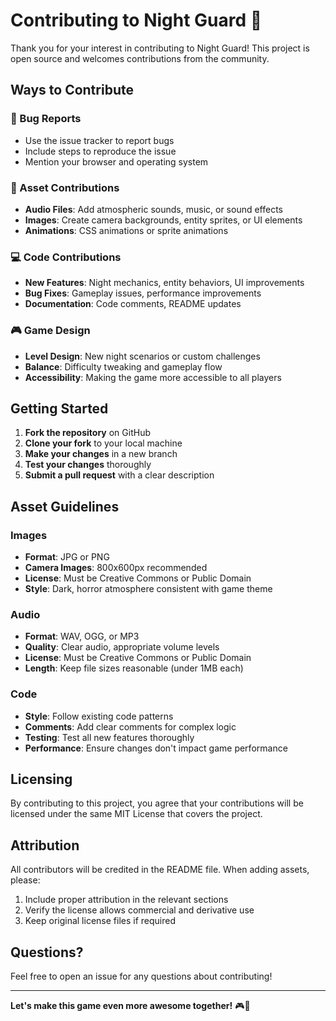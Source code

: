 
# Contributing to Night Guard 🤝

Thank you for your interest in contributing to Night Guard! This project is open source and welcomes contributions from the community.

## Ways to Contribute

### 🐛 Bug Reports
- Use the issue tracker to report bugs
- Include steps to reproduce the issue
- Mention your browser and operating system

### 🎨 Asset Contributions
- **Audio Files**: Add atmospheric sounds, music, or sound effects
- **Images**: Create camera backgrounds, entity sprites, or UI elements
- **Animations**: CSS animations or sprite animations

### 💻 Code Contributions
- **New Features**: Night mechanics, entity behaviors, UI improvements
- **Bug Fixes**: Gameplay issues, performance improvements
- **Documentation**: Code comments, README updates

### 🎮 Game Design
- **Level Design**: New night scenarios or custom challenges
- **Balance**: Difficulty tweaking and gameplay flow
- **Accessibility**: Making the game more accessible to all players

## Getting Started

1. **Fork the repository** on GitHub
2. **Clone your fork** to your local machine
3. **Make your changes** in a new branch
4. **Test your changes** thoroughly
5. **Submit a pull request** with a clear description

## Asset Guidelines

### Images
- **Format**: JPG or PNG
- **Camera Images**: 800x600px recommended
- **License**: Must be Creative Commons or Public Domain
- **Style**: Dark, horror atmosphere consistent with game theme

### Audio
- **Format**: WAV, OGG, or MP3
- **Quality**: Clear audio, appropriate volume levels
- **License**: Must be Creative Commons or Public Domain
- **Length**: Keep file sizes reasonable (under 1MB each)

### Code
- **Style**: Follow existing code patterns
- **Comments**: Add clear comments for complex logic
- **Testing**: Test all new features thoroughly
- **Performance**: Ensure changes don't impact game performance

## Licensing

By contributing to this project, you agree that your contributions will be licensed under the same MIT License that covers the project.

## Attribution

All contributors will be credited in the README file. When adding assets, please:
1. Include proper attribution in the relevant sections
2. Verify the license allows commercial and derivative use
3. Keep original license files if required

## Questions?

Feel free to open an issue for any questions about contributing!

---

**Let's make this game even more awesome together!** 🎮👻

